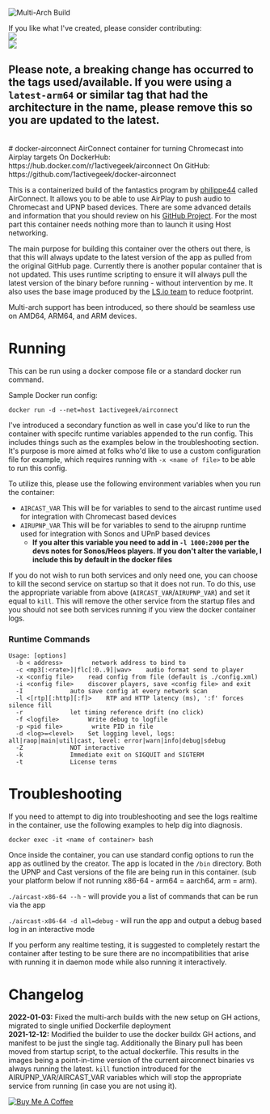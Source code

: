 ![Multi-Arch Build](https://github.com/1activegeek/docker-airconnect/workflows/Multi-Arch%20Build/badge.svg?branch=master)

If you like what I've created, please consider contributing:
<br>
<a href="https://www.paypal.com/paypalme/shawnmix/3"><img src="https://img.shields.io/badge/PayPal-Make%20a%20Donation-grey?style=for-the-badge&logo=paypal&labelColor=000000"></a>
<br>
<a href="https://www.buymeacoffee.com/1activegeek"><img src="https://img.shields.io/badge/Coffee-Buy%20me%20a%20Coffee-grey?style=for-the-badge&logo=buy-me-a-coffee&labelColor=000000"></a>
<br>
## Please note, a breaking change has occurred to the tags used/available. If you were using a `latest-arm64` or similar tag that had the architecture in the name, please remove this so you are updated to the latest. 
<br>
# docker-airconnect
AirConnect container for turning Chromecast into Airplay targets  
On DockerHub: https://hub.docker.com/r/1activegeek/airconnect  
On GitHub: https://github.com/1activegeek/docker-airconnect  

This is a containerized build of the fantastics program by [philippe44](https://github.com/philippe44) called AirConnect. It allows you to be able to use AirPlay to push audio to Chromecast and UPNP based devices. There are some advanced details and information that you should review on his [GitHub Project](https://github.com/philippe44/AirConnect). For the most part this container needs nothing more than to launch it using Host networking.

The main purpose for building this container over the others out there, is that this will always update to the latest version of the app as pulled from the original GitHub page. Currently there is another popular container that is not updated. This uses runtime scripting to ensure it will always pull the latest version of the binary before running - without intervention by me. It also uses the base image produced by the [LS.io team](https://github.com/linuxserver) to reduce footprint.


Multi-arch support has been introduced, so there should be seamless use on AMD64, ARM64, and ARM devices.

# Running

This can be run using a docker compose file or a standard docker run command.

Sample Docker run config:

`docker run -d --net=host 1activegeek/airconnect`

I've introduced a secondary function as well in case you'd like to run the container with specifc runtime variables appended to the run config. This includes things such as the examples below in the troubleshooting section. It's purpose is more aimed at folks who'd like to use a custom configuration file for example, which requires running with `-x <name of file>` to be able to run this config.

To utilize this, please use the following environment variables when you run the container:
- `AIRCAST_VAR` This will be for variables to send to the aircast runtime used for integration with Chromecast based devices
- `AIRUPNP_VAR` This will be for variables to send to the airupnp runtime used for integration with Sonos and UPnP based devices
  - **If you alter this variable you need to add in `-l 1000:2000` per the devs notes for Sonos/Heos players. If you don't alter the variable, I include this by default in the docker files**

If you do not wish to run both services and only need one, you can choose to kill the second service on startup so that it does not run. To do this, use the appropriate variable from above (`AIRCAST_VAR`/`AIRUPNP_VAR`) and set it equal to `kill`. This will remove the other service from the startup files and you should not see both services running if you view the docker container logs. 

### Runtime Commands

```
Usage: [options]
  -b < address>        network address to bind to
  -c <mp3[:<rate>]|flc[:0..9]|wav>    audio format send to player
  -x <config file>    read config from file (default is ./config.xml)
  -i <config file>    discover players, save <config file> and exit
  -I             auto save config at every network scan
  -l <[rtp][:http][:f]>    RTP and HTTP latency (ms), ':f' forces silence fill
  -r             let timing reference drift (no click)
  -f <logfile>        Write debug to logfile
  -p <pid file>        write PID in file
  -d <log>=<level>    Set logging level, logs: all|raop|main|util|cast, level: error|warn|info|debug|sdebug
  -Z             NOT interactive
  -k             Immediate exit on SIGQUIT and SIGTERM
  -t             License terms
```

# Troubleshooting

If you need to attempt to dig into troubleshooting and see the logs realtime in the container, use the following examples to help dig into diagnosis.

`docker exec -it <name of container> bash`

Once inside the container, you can use standard config options to run the app as outlined by the creator. The app is located in the `/bin` directory. Both the UPNP and Cast versions of the file are being run in this container. (sub your platform below if not running x86-64 - arm64 = aarch64, arm = arm).

`./aircast-x86-64 --h` - will provide you a list of commands that can be run via the app

`./aircast-x86-64 -d all=debug` - will run the app and output a debug based log in an interactive mode

If you perform any realtime testing, it is suggested to completely restart the container after testing to be sure there are no incompatibilities that arise with running it in daemon mode while also running it interactively.

# Changelog
**2022-01-03:** Fixed the multi-arch builds with the new setup on GH actions, migrated to single unified Dockerfile deployment<br>
**2021-12-12:** Modified the builder to use the docker buildx GH actions, and manifest to be just the single tag. Additionally the Binary pull has been moved from startup script, to the actual dockerfile. This results in the images being a point-in-time version of the current airconnect binaries vs always running the latest. `kill` function introduced for the AIRUPNP_VAR/AIRCAST_VAR variables which will stop the appropriate service from running (in case you are not using it).

<p>
<p>
<a href="https://www.buymeacoffee.com/1activegeek" target="_blank"><img src="https://www.buymeacoffee.com/assets/img/custom_images/black_img.png" alt="Buy Me A Coffee" style="height: auto !important;width: auto !important;" ></a>
